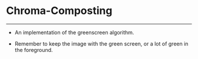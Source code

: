 # Chroma-Composting
---
* An implementation of the greenscreen algorithm.

* Remember to keep the image with the green screen, or a lot of green in the foreground.
